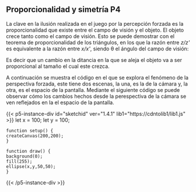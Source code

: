 ## Proporcionalidad y simetría P4

La clave en la ilusión realizada en el juego por la percepción forzada es la proporcionalidad que existe entre el campo de visión y el objeto. El objeto crece tanto como el campo de visión. Esto se puede demostrar con el teorema de proporcionalidad de los triángulos, en los que la razón entre *z/z'* es equivalente a la razón entre *x/x'*, siendo θ el ángulo del campo de visión:

Es decir que un cambio en la ditancia en la que se aleja el objeto va a ser proporcional al tamaño el cual este crezca.

A continuación se muestra el código en el que se explora el fenómeno de la perspectiva forzada, este tiene dos escenas, la una, es la de la cámara y, la otra, es el espacio de la pantalla. Mediante el siguiente código se puede observar cómo los cambios hechos desde la perespectiva de la cámara se ven reflejados en la el espacio de la pantalla.

{{< p5-instance-div id="sketchid" ver="1.4.1" lib1="https://cdntolib1/lib1.js" >}}
    let x = 100;
    let y = 100;

    function setup() {
    createCanvas(200,200);
    }

    function draw() {
    background(0);
    fill(255);
    ellipse(x,y,50,50);
    }
{{< /p5-instance-div >}}
